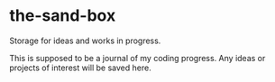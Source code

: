 # the-sand-box
Storage for ideas and works in progress.

This is supposed to be a journal of my coding progress. Any ideas or projects of interest will be saved here. 
